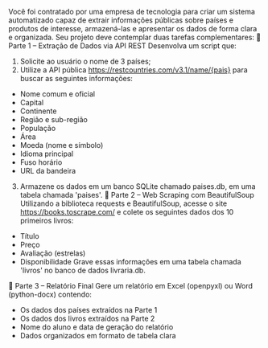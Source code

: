 Você foi contratado por uma empresa de tecnologia para criar um sistema
automatizado capaz de extrair informações públicas sobre países e produtos de
interesse, armazená-las e apresentar os dados de forma clara e organizada.
Seu projeto deve contemplar duas tarefas complementares:
🔹 Parte 1 – Extração de Dados via API REST
Desenvolva um script que:
1. Solicite ao usuário o nome de 3 países;
2. Utilize a API pública https://restcountries.com/v3.1/name/{pais} para
buscar as seguintes informações:
- Nome comum e oficial
- Capital
- Continente
- Região e sub-região
- População
- Área
- Moeda (nome e símbolo)
- Idioma principal
- Fuso horário
- URL da bandeira
3. Armazene os dados em um banco SQLite chamado paises.db, em uma
tabela chamada 'paises'.
🔹 Parte 2 – Web Scraping com BeautifulSoup
Utilizando a biblioteca requests e BeautifulSoup, acesse o site
https://books.toscrape.com/ e colete os seguintes dados dos 10 primeiros
livros:
- Título
- Preço
- Avaliação (estrelas)
- Disponibilidade
Grave essas informações em uma tabela chamada 'livros' no banco de dados
livraria.db.

📄 Parte 3 – Relatório Final
Gere um relatório em Excel (openpyxl) ou Word (python-docx) contendo:
- Os dados dos países extraídos na Parte 1
- Os dados dos livros extraídos na Parte 2
- Nome do aluno e data de geração do relatório
- Dados organizados em formato de tabela clara
